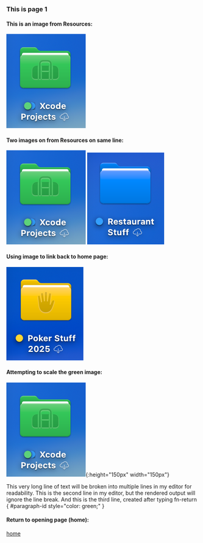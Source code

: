 ### This is page 1

#### This is an image from Resources:
![green_folder](../Resources/green_folder.png)
#### Two images on from Resources on same line:
![green _folder](../Resources/green_folder.png) ![blue_folder](../Resources/blue_folder.png)
#### Using image to link back to home page:
<!-- 
Note in the following, if I use index.md, the browser displays
the markdown file as plain text. If I use index.html, the browser
renders the page correctly. Use this technique to create a
clickable image link back to the home page.
-->
[![yellow_folder](../yellow_folder.png)](../index.html)
#### Attempting to scale the green image:
![green_folder](../Resources/green_folder.png){:height="150px" width="150px"}

<!-- 
Note in the following, I am attempting to break a long line
of text into multiple lines in my editor for readability.
The first two lines I copued and pasted from a reference.
At the end of the second line, I used a fn-return keystroke,
then typed the third line manually.
-->
This very long line of text will be broken into multiple lines in my editor for readability.
This is the second line in my editor, but the rendered output will ignore the line break.
And this is the third line, created after typing fn-return { #paragraph-id style="color: green;" }
#### Return to opening page (home):
[home](../index.)